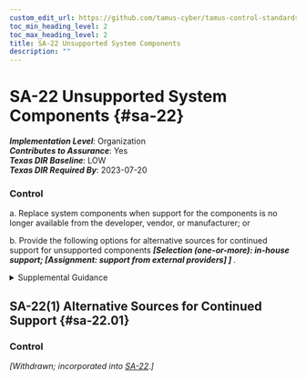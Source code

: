 ```yaml
---
custom_edit_url: https://github.com/tamus-cyber/tamus-control-standards/tree/main/content/tamus.edu/TAMUS_profile.xml
toc_min_heading_level: 2
toc_max_heading_level: 2
title: SA-22 Unsupported System Components
description: ""
---
```


# SA-22 Unsupported System Components {#sa-22}

_**Implementation Level**_: Organization\
_**Contributes to Assurance**_: Yes\
_**Texas DIR Baseline**_: LOW\
_**Texas DIR Required By**_: 2023-07-20

### Control



a. Replace system components when support for the components is no longer available from the developer, vendor, or manufacturer; or

b. Provide the following options for alternative sources for continued support for unsupported components <strong title="sa-22_odp.01"> <em>[Selection (one-or-more): in-house support; <strong title="sa-22_odp.02"> <em>[Assignment: support from external providers]</em> </strong>]</em> </strong>.


<details><summary>Supplemental Guidance</summary>Support for system components includes software patches, firmware updates, replacement parts, and maintenance contracts. An example of unsupported components includes when vendors no longer provide critical software patches or product updates, which can result in an opportunity for adversaries to exploit weaknesses in the installed components. Exceptions to replacing unsupported system components include systems that provide critical mission or business capabilities where newer technologies are not available or where the systems are so isolated that installing replacement components is not an option.<br/><br/>Alternative sources for support address the need to provide continued support for system components that are no longer supported by the original manufacturers, developers, or vendors when such components remain essential to organizational mission and business functions. If necessary, organizations can establish in-house support by developing customized patches for critical software components or, alternatively, obtain the services of external providers who provide ongoing support for the designated unsupported components through contractual relationships. Such contractual relationships can include open-source software value-added vendors. The increased risk of using unsupported system components can be mitigated, for example, by prohibiting the connection of such components to public or uncontrolled networks, or implementing other forms of isolation.</details>


## SA-22(1) Alternative Sources for Continued Support {#sa-22.01}

### Control

<em>[Withdrawn; incorporated into [SA-22](/catalog/sa/sa-22#sa-22).]</em>

